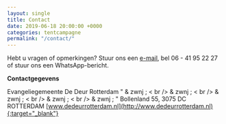 ```yaml
---
layout: single
title: Contact
date: 2019-06-18 20:00:00 +0000
categories: tentcampagne
permalink: "/contact/"
---
```

Hebt u vragen of opmerkingen? Stuur ons een [e-mail](mailto:info@dedeurrotterdam.nl), bel 06 - 41 95 22 27 of stuur ons een WhatsApp-bericht.

<strong>Contactgegevens</strong>  

Evangeliegemeente De Deur Rotterdam
" & zwnj ; < br /> & zwnj ; < br /> & zwnj ; < br /> & zwnj ; < br /> & zwnj ; "
Bollenland 55, 3075 DC  ROTTERDAM
[www.dedeurrotterdam.nl](http://www.dedeurrotterdam.nl){:target="_blank"}
